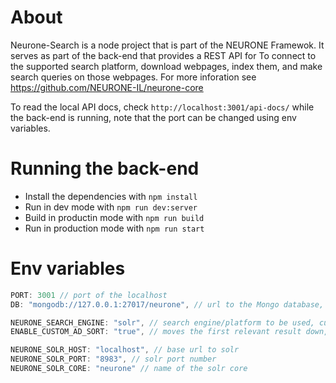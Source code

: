 # About

Neurone-Search is a node project that is part of the NEURONE Framewok. It serves as part of the back-end that provides a REST API for To connect to the supported search platform, download webpages, index them, and make search queries on those webpages. For more inforation see https://github.com/NEURONE-IL/neurone-core

To read the local API docs, check `http://localhost:3001/api-docs/` while the back-end is running, note that the port can be changed using env variables.

# Running the back-end

* Install the dependencies with `npm install`
* Run in dev mode with `npm run dev:server`
* Build in productin mode with `npm run build`
* Run in production mode with `npm run start`

# Env variables
```js
PORT: 3001 // port of the localhost
DB: "mongodb://127.0.0.1:27017/neurone", // url to the Mongo database, this example is the default local database

NEURONE_SEARCH_ENGINE: "solr", // search engine/platform to be used, currently solr is supported
ENABLE_CUSTOM_AD_SORT: "true", // moves the first relevant result down, in a attempt to simulate ads in a real search engine

NEURONE_SOLR_HOST: "localhost", // base url to solr
NEURONE_SOLR_PORT: "8983", // solr port number
NEURONE_SOLR_CORE: "neurone" // name of the solr core
```